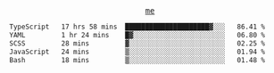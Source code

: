 <p align="center">
  <samp>
    <a href="https://yiwwhl.com">me</a>
  </samp>
</p>

<!--START_SECTION:waka-->

```txt
TypeScript   17 hrs 58 mins  █████████████████████▓░░░   86.41 %
YAML         1 hr 24 mins    █▓░░░░░░░░░░░░░░░░░░░░░░░   06.80 %
SCSS         28 mins         ▓░░░░░░░░░░░░░░░░░░░░░░░░   02.25 %
JavaScript   24 mins         ▒░░░░░░░░░░░░░░░░░░░░░░░░   01.94 %
Bash         18 mins         ▒░░░░░░░░░░░░░░░░░░░░░░░░   01.48 %
```

<!--END_SECTION:waka-->